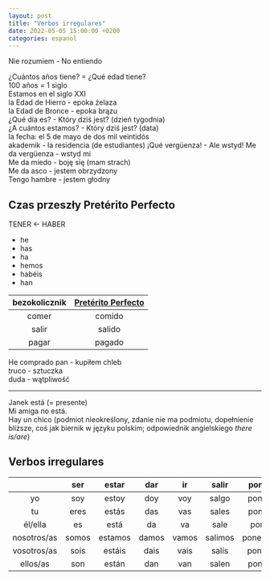 ```yaml
---
layout: post
title: "Verbos irregulares"
date: 2022-05-05 15:00:00 +0200
categories: espanol
---
```


Nie rozumiem - No entiendo

¿Cuántos años tiene? = ¿Qué edad tiene?  
100 años = 1 siglo  
Estamos en el siglo XXI  
la Edad de Hierro  - epoka żelaza  
la Edad de Bronce - epoka brązu  
¿Qué día es? - Który dziś jest? (dzień tygodnia)  
¿A cuántos estamos? - Który dziś jest? (data)  
la fecha: el 5 de mayo de dos mil veintidós  
akademik - la residencia (de estudiantes)
¡Qué vergüenza! - Ale wstyd! 
Me da vergüenza - wstyd mi  
Me da miedo - boję się (mam strach)  
Me da asco - jestem obrzydzony  
Tengo hambre - jestem głodny

## Czas przeszły Pretérito Perfecto

TENER <- HABER

- he
- has
- ha
- hemos
- habéis
- han

| bezokolicznik | [Pretérito Perfecto](https://www.google.com/search?q=Pret%C3%A9rito+Perfecto) |
| :-----------: | :---------------------------------------------------------------------------: |
|     comer     |                                    comido                                     |
|     salir     |                                    salido                                     |
|     pagar     |                                    pagado                                     |

He comprado pan - kupiłem chleb  
truco - sztuczka  
duda - wątpliwość

---

Janek está (= presente)  
Mi amiga no está.  
Hay un chico (podmiot nieokreślony, zdanie nie ma podmiotu, dopełnienie bliższe, coś jak biernik w języku polskim; odpowiednik angielskiego *there is/are*)

## Verbos irregulares

|             |  ser  |  estar  |  dar  |  ir   |  salir  |  poner  |  hacer  |  tener  |
| :---------: | :---: | :-----: | :---: | :---: | :-----: | :-----: | :-----: | :-----: |
|     yo      |  soy  |  estoy  |  doy  |  voy  |  salgo  |  pongo  |  hago   |  tengo  |
|     tu      | eres  |  estás  |  das  |  vas  |  sales  |  pones  |  haces  | tienes  |
|   él/ella   |  es   |  está   |  da   |  va   |  sale   |  pone   |  hace   |  tiene  |
| nosotros/as | somos | estamos | damos | vamos | salimos | ponemos | hacemos | tenemos |
| vosotros/as | sois  | estáis  | dais  | vais  |  salís  | ponéis  | hacéis  | tenéis  |
|  ellos/as   |  son  |  están  |  dan  |  van  |  salen  |  ponen  |  hacen  | tienen  |

